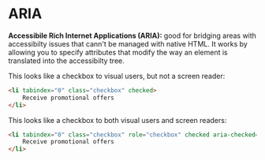 # ARIA

**Accessibile Rich Internet Applications (ARIA):** good for bridging areas with accessibilty issues that cann't be managed with native HTML. It works by allowing you to specify attributes that modify the way an element is translated into the accessibilty tree.



This looks like a checkbox to visual users, but not a screen reader:

```html
<li tabindex="0" class="checkbox" checked>
	Receive promotional offers
</li>
```



This looks like a checkbox to both visual users and screen readers:

```html
<li tabindex="0" class="checkbox" role="checkbox" checked aria-checked="true">
	Receive promotional offers
</li>
```


